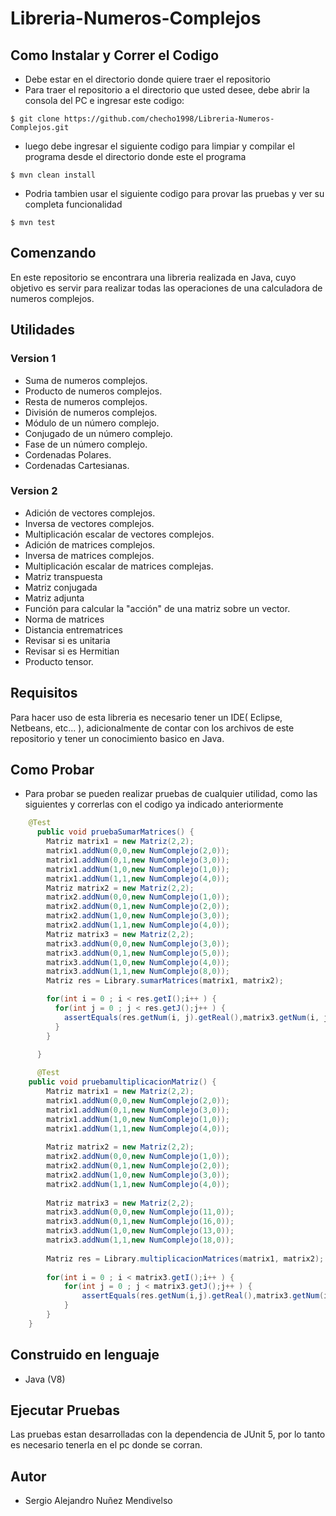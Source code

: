 # Libreria-Numeros-Complejos

## Como Instalar y Correr el Codigo

- Debe estar en el directorio donde quiere traer el repositorio
- Para traer el repositorio a el directorio que usted desee, debe abrir la consola del PC e ingresar este codigo:
```
$ git clone https://github.com/checho1998/Libreria-Numeros-Complejos.git
```
- luego debe ingresar el siguiente codigo para limpiar y compilar el programa desde el directorio donde este el programa
```
$ mvn clean install 
```
- Podria tambien usar el siguiente codigo para provar las pruebas y ver su completa funcionalidad
```
$ mvn test
```

## Comenzando

En este repositorio se encontrara una libreria realizada en Java, cuyo objetivo es servir para realizar
todas las operaciones de una calculadora de numeros complejos.

## Utilidades

### Version 1

  - Suma de numeros complejos.
  - Producto de numeros complejos.
  - Resta de numeros complejos.
  - División de numeros complejos.
  - Módulo de un número complejo.
  - Conjugado de un número complejo.
  - Fase de un número complejo.
  - Cordenadas Polares.
  - Cordenadas Cartesianas.
### Version 2
  - Adición de vectores complejos.
  - Inversa de vectores complejos.
  - Multiplicación escalar de vectores complejos.
  - Adición de matrices complejos.
  - Inversa de matrices complejos.
  - Multiplicación escalar de matrices complejas.
  - Matriz transpuesta
  - Matriz conjugada
  - Matriz adjunta
  - Función para calcular la "acción" de una matriz sobre un vector.
  - Norma de matrices
  - Distancia entrematrices
  - Revisar si es unitaria
  - Revisar si es Hermitian
  - Producto tensor.
  
## Requisitos

Para hacer uso de esta libreria es necesario tener un IDE( Eclipse, Netbeans, etc... ),
adicionalmente de contar con los archivos de este repositorio y tener un conocimiento basico en Java.

## Como Probar

- Para probar se pueden realizar pruebas de cualquier utilidad, como las siguientes y correrlas con el codigo ya indicado anteriormente

``` Java
    @Test
      public void pruebaSumarMatrices() {
        Matriz matrix1 = new Matriz(2,2);
        matrix1.addNum(0,0,new NumComplejo(2,0));
        matrix1.addNum(0,1,new NumComplejo(3,0));
        matrix1.addNum(1,0,new NumComplejo(1,0));
        matrix1.addNum(1,1,new NumComplejo(4,0));
        Matriz matrix2 = new Matriz(2,2);
        matrix2.addNum(0,0,new NumComplejo(1,0));
        matrix2.addNum(0,1,new NumComplejo(2,0));
        matrix2.addNum(1,0,new NumComplejo(3,0));
        matrix2.addNum(1,1,new NumComplejo(4,0));
        Matriz matrix3 = new Matriz(2,2);
        matrix3.addNum(0,0,new NumComplejo(3,0));
        matrix3.addNum(0,1,new NumComplejo(5,0));
        matrix3.addNum(1,0,new NumComplejo(4,0));
        matrix3.addNum(1,1,new NumComplejo(8,0));
        Matriz res = Library.sumarMatrices(matrix1, matrix2);

        for(int i = 0 ; i < res.getI();i++ ) {
          for(int j = 0 ; j < res.getJ();j++ ) {
            assertEquals(res.getNum(i, j).getReal(),matrix3.getNum(i, j).getReal(),0);
          }
        }

      }
      
      @Test
	public void pruebamultiplicacionMatriz() {
		Matriz matrix1 = new Matriz(2,2);
		matrix1.addNum(0,0,new NumComplejo(2,0));
		matrix1.addNum(0,1,new NumComplejo(3,0));
		matrix1.addNum(1,0,new NumComplejo(1,0));
		matrix1.addNum(1,1,new NumComplejo(4,0));
		
		Matriz matrix2 = new Matriz(2,2);
		matrix2.addNum(0,0,new NumComplejo(1,0));
		matrix2.addNum(0,1,new NumComplejo(2,0));
		matrix2.addNum(1,0,new NumComplejo(3,0));
		matrix2.addNum(1,1,new NumComplejo(4,0));
		
		Matriz matrix3 = new Matriz(2,2);
		matrix3.addNum(0,0,new NumComplejo(11,0));
		matrix3.addNum(0,1,new NumComplejo(16,0));
		matrix3.addNum(1,0,new NumComplejo(13,0));
		matrix3.addNum(1,1,new NumComplejo(18,0));
		
		Matriz res = Library.multiplicacionMatrices(matrix1, matrix2);
		
		for(int i = 0 ; i < matrix3.getI();i++ ) {
			for(int j = 0 ; j < matrix3.getJ();j++ ) {
				assertEquals(res.getNum(i,j).getReal(),matrix3.getNum(i,j).getReal(),0);
			}
		}
	}
```
## Construido en lenguaje
  
  - Java (V8)
  
## Ejecutar Pruebas

Las pruebas estan desarrolladas con la dependencia de JUnit 5, por lo tanto es necesario tenerla
en el pc donde se corran.

## Autor

- Sergio Alejandro Nuñez Mendivelso
